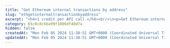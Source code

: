 ```yaml
---
title: "Get Ethereum internal transactions by address"
slug: "ethgetinternaltransactionbyaddress"
excerpt: "<h4>1 credit per API call.</h4><br/>\n<p>Get Ethereum internal transactions by address.<br/></p>"
category: 65c0c8c6ba99f1006df40d7a
hidden: false
createdAt: "Mon Feb 05 2024 11:38:51 GMT+0000 (Coordinated Universal Time)"
updatedAt: "Mon Feb 05 2024 11:38:51 GMT+0000 (Coordinated Universal Time)"
---
```

